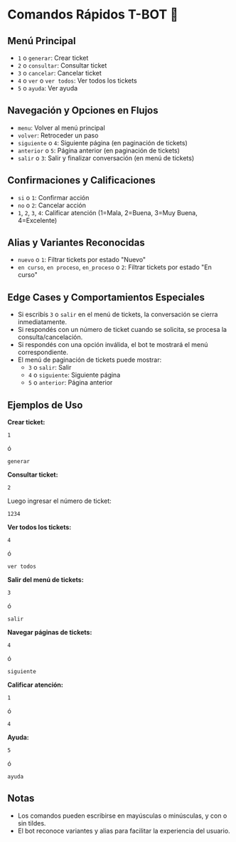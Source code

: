 
# Comandos Rápidos T-BOT 🚀

## Menú Principal
- `1` o `generar`: Crear ticket
- `2` o `consultar`: Consultar ticket
- `3` o `cancelar`: Cancelar ticket
- `4` o `ver` o `ver todos`: Ver todos los tickets
- `5` o `ayuda`: Ver ayuda

## Navegación y Opciones en Flujos
- `menu`: Volver al menú principal
- `volver`: Retroceder un paso
- `siguiente` o `4`: Siguiente página (en paginación de tickets)
- `anterior` o `5`: Página anterior (en paginación de tickets)
- `salir` o `3`: Salir y finalizar conversación (en menú de tickets)

## Confirmaciones y Calificaciones
- `si` o `1`: Confirmar acción
- `no` o `2`: Cancelar acción
- `1`, `2`, `3`, `4`: Calificar atención (1=Mala, 2=Buena, 3=Muy Buena, 4=Excelente)

## Alias y Variantes Reconocidas
- `nuevo` o `1`: Filtrar tickets por estado "Nuevo"
- `en curso`, `en proceso`, `en_proceso` o `2`: Filtrar tickets por estado "En curso"

## Edge Cases y Comportamientos Especiales
- Si escribís `3` o `salir` en el menú de tickets, la conversación se cierra inmediatamente.
- Si respondés con un número de ticket cuando se solicita, se procesa la consulta/cancelación.
- Si respondés con una opción inválida, el bot te mostrará el menú correspondiente.
- El menú de paginación de tickets puede mostrar:
  - `3` o `salir`: Salir
  - `4` o `siguiente`: Siguiente página
  - `5` o `anterior`: Página anterior

## Ejemplos de Uso

**Crear ticket:**
```
1
```
ó
```
generar
```

**Consultar ticket:**
```
2
```
Luego ingresar el número de ticket:
```
1234
```

**Ver todos los tickets:**
```
4
```
ó
```
ver todos
```

**Salir del menú de tickets:**
```
3
```
ó
```
salir
```

**Navegar páginas de tickets:**
```
4
```
ó
```
siguiente
```

**Calificar atención:**
```
1
```
ó
```
4
```

**Ayuda:**
```
5
```
ó
```
ayuda
```

## Notas
- Los comandos pueden escribirse en mayúsculas o minúsculas, y con o sin tildes.
- El bot reconoce variantes y alias para facilitar la experiencia del usuario.

